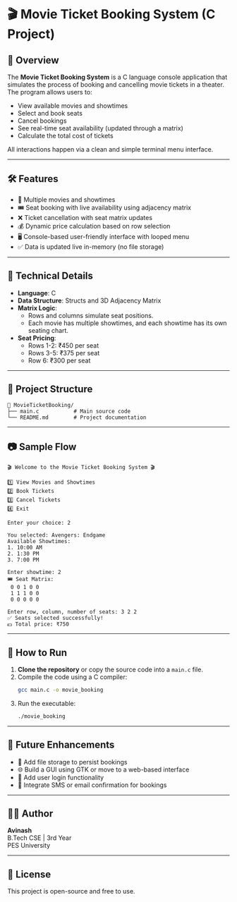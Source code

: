 
# 🎬 Movie Ticket Booking System (C Project)

## 📌 Overview

The **Movie Ticket Booking System** is a C language console application that simulates the process of booking and cancelling movie tickets in a theater. The program allows users to:
- View available movies and showtimes
- Select and book seats
- Cancel bookings
- See real-time seat availability (updated through a matrix)
- Calculate the total cost of tickets

All interactions happen via a clean and simple terminal menu interface.

---

## 🛠️ Features

- 🎥 Multiple movies and showtimes
- 🎟️ Seat booking with live availability using adjacency matrix
- ❌ Ticket cancellation with seat matrix updates
- 💰 Dynamic price calculation based on row selection
- 🖥️ Console-based user-friendly interface with looped menu
- ✅ Data is updated live in-memory (no file storage)

---

## 🧠 Technical Details

- **Language**: C
- **Data Structure**: Structs and 3D Adjacency Matrix
- **Matrix Logic**: 
  - Rows and columns simulate seat positions.
  - Each movie has multiple showtimes, and each showtime has its own seating chart.
- **Seat Pricing**:
  - Rows 1-2: ₹450 per seat  
  - Rows 3-5: ₹375 per seat  
  - Row 6: ₹300 per seat

---

## 📂 Project Structure

```
📁 MovieTicketBooking/
├── main.c           # Main source code
└── README.md        # Project documentation
```

---

## 📷 Sample Flow

```
🎬 Welcome to the Movie Ticket Booking System 🎬

1️⃣ View Movies and Showtimes
2️⃣ Book Tickets
3️⃣ Cancel Tickets
4️⃣ Exit

Enter your choice: 2

You selected: Avengers: Endgame
Available Showtimes:
1. 10:00 AM
2. 1:30 PM
3. 7:00 PM

Enter showtime: 2
🎟️ Seat Matrix:
 0 0 1 0 0
 1 1 1 0 0
 0 0 0 0 0

Enter row, column, number of seats: 3 2 2
✅ Seats selected successfully!
💵 Total price: ₹750
```

---

## 🚀 How to Run

1. **Clone the repository** or copy the source code into a `main.c` file.
2. Compile the code using a C compiler:
   ```bash
   gcc main.c -o movie_booking
   ```
3. Run the executable:
   ```bash
   ./movie_booking
   ```

---

## 📌 Future Enhancements

- 💾 Add file storage to persist bookings
- 🌐 Build a GUI using GTK or move to a web-based interface
- 👥 Add user login functionality
- 📱 Integrate SMS or email confirmation for bookings

---

## 👨‍💻 Author

**Avinash**  
B.Tech CSE | 3rd Year  
PES University

---

## 📃 License

This project is open-source and free to use.
